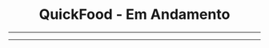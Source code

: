 <h1 align="center"> 
	  QuickFood - Em Andamento
</h1>

<!-- MODELO MENU DE NAVEGAÇÃO -->
<!-- <p align="center">
 <a href="#-Descrição-do-entregável">Descrição do Entregável</a> •
 <a href="#-sobre-o-projeto">Sobre</a> •
 <a href="#-funcionalidades">Funcionalidades</a> •
 <a href="#-layout">Layout</a> • 
 <a href="#-como-executar-o-projeto">Como executar</a> • 
 <a href="#-tecnologias">Tecnologias</a> • 
 <a href="#-autor">Autor</a> • 
 <a href="#user-content--licença">Licença</a>
</p>

<!-- MODELO DE DESCRIÇÃO -->
<!-- ## 📄 Descrição do entregável

- src
    - assets
    - style
    - fonts
    - imagens

- index.html
  
--- -->

<!-- MODELO DESCRIÇÃO SOBRE O PROJETO: -->
<!-- ## 💻 Sobre o projeto

<!-- EXPLICA O MOTIVO DO PROJETO -->
<!-- Desenvolvi esse projeto a partir de um protótipo do Figma para testar minhas habilidades com HTML, CSS -->

<!-- LINHA DE DIVISÃO: -->
---

<!-- EXEMPLO DE LAYOUT: -->
<!---## 🎨 Layout

![Mobile3](https://github.com/Joao-vitorSantos08/Nexcent/blob/main/src/assets/images/Thumbnail.png)

---

<!-- MODELO DE COMO EXECUTAR O PROJETO -->
<!-- ## 🚀 Como executar o projeto

1 - Baixar o Projeto <br>
2 - Abrir em um editor de código<br>
3 - Rodar o projeto (npm start)

<!-- ---------------------------------------------------------------------- -->

<!-- MODELO DE PRÉ REQUISITOS -->
<!--### Pré-requisitos

Antes de começar, você vai precisar ter instalado em sua máquina as seguintes ferramentas um editor de código:


---



<!-- MODELO DE TECNOLOGIAS -->
<!-- ## 🛠 Tecnologias

Ferramentas:
#### Desenvolvimento (HTML)

--- 
-->
<!-- ---------------------------------------------------------------------- -->

<!-- MODELO DE COMO CONTRIBUIR PARA O PROJETO -->
 <!-- ## 💪 Como contribuir para o projeto

1. Faça um **fork** do projeto.
2. Crie uma nova branch com as suas alterações: `git checkout -b my-feature`
3. Salve as alterações e crie uma mensagem de commit contando o que você fez: `git commit -m "feature: My new feature"`
4. Envie as suas alterações: `git push origin my-feature`
> Caso tenha alguma dúvida confira este [guia de como contribuir no GitHub](./CONTRIBUTING.md)

---
-->
<!-- ---------------------------------------------------------------------- -->

<!-- MODELO DE AUTOR-->
<!-- ## 🦸 Autor

<a href="https://br.linkedin.com/in/Joao-vitorSantos08">
João Vitor Santos souza</a>
 <br /> -->
 
<!--[![Gmail Badge](https://img.shields.io/badge/-mthalvarez2005@gmail.com-c14438?style=flat-square&logo=Gmail&logoColor=white&link=mailto:mthalvarez2005@gmail.com)](mailto:mthalvarez2005@gmail.com) -->

---

<!-- ---------------------------------------------------------------------- -->

<!-- MODELO DE LICENÇA -->
<!-- ## 📝 Licença 

Este projeto esta sobe a licença [MIT](./LICENSE).

Feito por João Vitor Santos Souza👋🏽 -->



